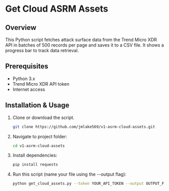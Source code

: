 # Get Cloud ASRM Assets

## Overview
This Python script fetches attack surface data from the Trend Micro XDR API in batches of 500 records per page and saves it to a CSV file. It shows a progress bar to track data retrieval.

## Prerequisites
- Python 3.x
- Trend Micro XDR API token
- Internet access

## Installation & Usage
1. Clone or download the script.

   ```bash
   git clone https://github.com/jmlake569/v1-asrm-cloud-assets.git
   ```

2. Navigate to project folder:
   
   ```bash
   cd v1-asrm-cloud-assets
   ```

2. Install dependencies:
   
   ```bash
   pip install requests
   ```
   
3. Run this script (name your file using the --output flag):

   ```bash
   python get_cloud_assets.py --token YOUR_API_TOKEN --output OUTPUT_FILE.csv
   ```
